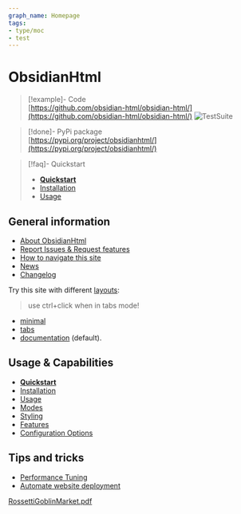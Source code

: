 ```yaml
---
graph_name: Homepage
tags:
- type/moc
- test
---
```

   
# ObsidianHtml   
> [!example]- Code   
> [https://github.com/obsidian-html/obsidian-html/](https://github.com/obsidian-html/obsidian-html/)  ![TestSuite](https://github.com/obsidian-html/obsidian-html/actions/workflows/test.yml/badge.svg)   
   
> [!done]- PyPi package   
> [https://pypi.org/project/obsidianhtml/](https://pypi.org/project/obsidianhtml/)   
   
> [!faq]- Quickstart   
> - **[Quickstart](./Instructions/Quickstart.md)**   
> - [Installation](./Instructions/Installation.md)   
> - [Usage](./Instructions/Usage.md)   
   
## General information   
   
- [About ObsidianHtml](./General%20Information/About%20ObsidianHtml.md)   
- [Report Issues & Request features](./General%20Information/Report%20Issues%20%26%20Request%20features.md)   
- [How to navigate this site](./General%20Information/Using%20the%20website.md)   
- [News](./News.md)   
- [Changelog](./Changelog/Changelog.md)   
   
Try this site with different [layouts](./Configurations/Styling/Styling.md#layouts):   
> use ctrl+click when in tabs mode!   
   
- [minimal](/minimal/index.html)   
- [tabs](/tabs/index.html)   
- [documentation](/index.html) (default).   
   
## Usage & Capabilities   
   
- **[Quickstart](./Instructions/Quickstart.md)**   
- [Installation](./Instructions/Installation.md)   
- [Usage](./Instructions/Usage.md)   
- [Modes](./Configurations/Modes/Modes.md)   
- [Styling](./Configurations/Styling/Styling.md)   
- [Features](./Configurations/Features/Features.md)   
- [Configuration Options](./Configurations/Configuration%20Options.md)   
   
## Tips and tricks   
   
- [Performance Tuning](./Configurations/Tweaking/Performance%20Tuning.md)   
- [Automate website deployment](./Automation/Automate%20website%20deployment.md)    
   
   
[RossettiGoblinMarket.pdf](./Resources/pdfs/RossettiGoblinMarket.pdf)
